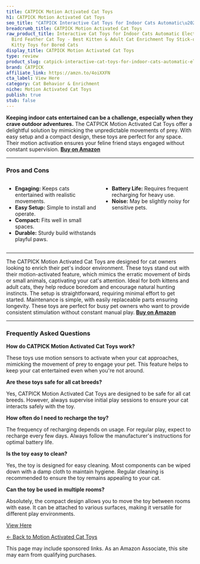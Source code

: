 ```yaml
---
title: CATPICK Motion Activated Cat Toys
h1: CATPICK Motion Activated Cat Toys
seo_title: "CATPICK Interactive Cat Toys for Indoor Cats Automatic\u2026"
breadcrumb_title: CATPICK Motion Activated Cat Toys
raw_product_title: Interactive Cat Toys for Indoor Cats Automatic Electric Flying
  Bird Feather Cat Toy - Best Kitten & Adult Cat Enrichment Toy Stick-on Hanging Electric
  Kitty Toys for Bored Cats
display_title: CATPICK Motion Activated Cat Toys
type: review
product_slug: catpick-interactive-cat-toys-for-indoor-cats-automatic-electric-flying-f81ef176
brand: CATPICK
affiliate_link: https://amzn.to/4oiXXFN
cta_label: View Here
category: Cat Behavior & Enrichment
niche: Motion Activated Cat Toys
publish: true
stub: false
---
```


<div id="intro" class="full-width">
  <p><strong>Keeping indoor cats entertained can be a challenge, especially when they crave outdoor adventures.</strong> The CATPICK Motion Activated Cat Toys offer a delightful solution by mimicking the unpredictable movements of prey. With easy setup and a compact design, these toys are perfect for any space. Their motion activation ensures your feline friend stays engaged without constant supervision. <a href="https://amzn.to/4oiXXFN" rel="nofollow sponsored noopener" target="_blank"><strong>Buy on Amazon</strong></a></p>
</div>

<hr />
<h3 id="pros-cons">Pros and Cons</h3>
<div class="pc-grid" style="display:grid;grid-template-columns:1fr 1fr;gap:16px;">
  <ul>
    <li><strong>Engaging:</strong> Keeps cats entertained with realistic movements.</li>
    <li><strong>Easy Setup:</strong> Simple to install and operate.</li>
    <li><strong>Compact:</strong> Fits well in small spaces.</li>
    <li><strong>Durable:</strong> Sturdy build withstands playful paws.</li>
  </ul>
  <ul>
    <li><strong>Battery Life:</strong> Requires frequent recharging for heavy use.</li>
    <li><strong>Noise:</strong> May be slightly noisy for sensitive pets.</li>
  </ul>
</div>
<hr />

<div class="full-width">
  <p>The CATPICK Motion Activated Cat Toys are designed for cat owners looking to enrich their pet's indoor environment. These toys stand out with their motion-activated feature, which mimics the erratic movement of birds or small animals, captivating your cat's attention. Ideal for both kittens and adult cats, they help reduce boredom and encourage natural hunting instincts. The setup is straightforward, requiring minimal effort to get started. Maintenance is simple, with easily replaceable parts ensuring longevity. These toys are perfect for busy pet owners who want to provide consistent stimulation without constant manual play. <a href="https://amzn.to/4oiXXFN" rel="nofollow sponsored noopener" target="_blank"><strong>Buy on Amazon</strong></a></p>
</div>

<hr />
<h3 id="faqs">Frequently Asked Questions</h3>

<p><strong>How do CATPICK Motion Activated Cat Toys work?</strong></p>
<p>These toys use motion sensors to activate when your cat approaches, mimicking the movement of prey to engage your pet. This feature helps to keep your cat entertained even when you're not around.</p>

<p><strong>Are these toys safe for all cat breeds?</strong></p>
<p>Yes, CATPICK Motion Activated Cat Toys are designed to be safe for all cat breeds. However, always supervise initial play sessions to ensure your cat interacts safely with the toy.</p>

<p><strong>How often do I need to recharge the toy?</strong></p>
<p>The frequency of recharging depends on usage. For regular play, expect to recharge every few days. Always follow the manufacturer's instructions for optimal battery life.</p>

<p><strong>Is the toy easy to clean?</strong></p>
<p>Yes, the toy is designed for easy cleaning. Most components can be wiped down with a damp cloth to maintain hygiene. Regular cleaning is recommended to ensure the toy remains appealing to your cat.</p>

<p><strong>Can the toy be used in multiple rooms?</strong></p>
<p>Absolutely, the compact design allows you to move the toy between rooms with ease. It can be attached to various surfaces, making it versatile for different play environments.</p>
<p><a class="btn" href="https://amzn.to/4oiXXFN" target="_blank" rel="nofollow sponsored noopener">View Here</a></p>
<p><a href="/roundups/cat-behavior-enrichment/motion-activated-cat-toys/">← Back to Motion Activated Cat Toys</a></p>
<aside class="disclosure">This page may include sponsored links. As an Amazon Associate, this site may earn from qualifying purchases.</aside>
